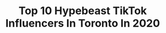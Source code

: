 ---
title: Top 10 Hypebeast TikTok Influencers In Toronto In 2020
description: >-
  Find top hypebeast TikTok influencers in Toronto in 2020. Most popular hashtags: #fyp #hypebeast #sneakers #toronto.
platform: TikTok
hits: 10
text_top: Identify the most popular TikTok influencers on inBeat.
text_bottom: Our database holds 10 TikTok influencers like this in Toronto, Canada for you to contact.
profiles:
  - username: "overdoseto"
    fullname: >-
      ODTO
    bio: >-
      273 Queen St W, Toronto Mon-Tue CLOSED Wed-Sun 12pm - 7pm
    location: "Canada"
    followers: 23500
    engagement: 1111
    commentsToLikes: 0.021626
    id: ckck5lcelqkm80j23b684fhh0
    verified: false
    hashtags: "#yeezy, #toronto, #foryou, #shoecheck"
  - username: "theplug.to"
    fullname: >-
      The Plug 👟
    bio: >-
      TWGE"⁶" ➿Sneakerhead ➿Personal Shopper ➿Community Leader 📍Toronto’s Biggest 🔌
    location: "Canada"
    followers: 5189
    engagement: 536
    commentsToLikes: 0.046460
    id: ck8f7uls537nu0j78o36zl0bl
    verified: false
    hashtags: "#toronto, #fyp, #hypebeast, #xyzcba"
  - username: "rubyaquaaccessories"
    fullname: >-
      Ruby Aqua
    bio: >-
      🦋affordable, trendy accessories🦋 👑follow insta and youtube👑 🇨🇦Toronto🇨🇦
    location: "Canada"
    followers: 135300
    engagement: 1581
    commentsToLikes: 0.022986
    id: ckcdq757mc2zp0j23wr7bw3ff
    verified: false
    hashtags: "#biz, #smallbusiness, #canada, #16"
  - username: "lqmnahmed"
    fullname: >-
      Luqman
    bio: >-
      Go follow my Instagram ⬆️ @lqmnahmed Soleistermgnt@gmail.com 🇨🇦 Toronto
    location: "Canada"
    followers: 50700
    engagement: 1232
    commentsToLikes: 0.037784
    id: ckcjczohy9swl0j23a0yy16bm
    verified: false
    hashtags: "#sneakerhead, #nike, #jordan1, #snkrs"
  - username: "daavid.chen"
    fullname: >-
      daavid
    bio: >-
      imagine throwing the biggest party in toronto
    location: "Canada"
    followers: 6624
    engagement: 712
    commentsToLikes: 0.042772
    id: ck80crn2hat300j78pauri4rq
    verified: false
    hashtags: "#funny, #fyp, #foryou, #foryoupage"
  - username: "thewashedmarket"
    fullname: >-
      THEWASHEDMARKET
    bio: >-
      GROUP OF GUYS SELLING SNEAKERS FOLLOW OUR IG
    location: "Canada"
    followers: 13800
    engagement: 1446
    commentsToLikes: 0.076789
    id: ck8fa2unv3zae0j78oc64h3ty
    verified: false
    hashtags: "#onmyway, #xyzbca, #4upage, #sneakermeetup"
  - username: "abi.sals"
    fullname: >-
      Abs😇
    bio: >-
      Only my shoes go viral
    location: "Canada"
    followers: 7544
    engagement: 875
    commentsToLikes: 0.029450
    id: ck9dx92mcsa1i0j780cixc623
    verified: false
    hashtags: "#shoes, #euphoria, #hypebeast, #canada"
  - username: "grlramirez"
    fullname: >-
      G Dawg
    bio: >-
      CEO of Basketball, Sneakers and Music
    location: "Canada"
    followers: 2380
    engagement: 1091
    commentsToLikes: 0.039765
    id: ck8vy2pr2syeu0j7819xwkgjh
    verified: false
    hashtags: "#nba, #sound, #hiphop, #hoops"
  - username: "cainbeaudoin"
    fullname: >-
      Cain Beaudoin
    bio: >-
      Artist & Sneakerhead checkout my friends store
    location: "Canada"
    followers: 8575
    engagement: 1143
    commentsToLikes: 0.033660
    id: ckcp3xunvc4yn0j23bfxk4qau
    verified: false
    hashtags: "#sneakerhead, #shoe, #jordan, #ooh"
  - username: "itsfivethree"
    fullname: >-
      Five Three
    bio: >-
      
    location: "Canada"
    followers: 4793
    engagement: 675
    commentsToLikes: 0.024586
    id: ckavjn311sda80j23716zfbqc
    verified: false
    hashtags: "#streetwear, #fashion, #hiphop, #kicks"
---